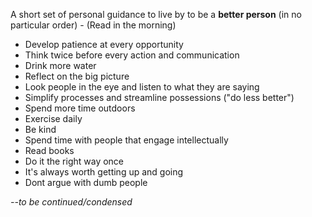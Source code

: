 A short set of personal guidance to live by to be a **better person** (in no particular order) -
(Read in the morning)

- Develop patience at every opportunity
- Think twice before every action and communication
- Drink more water
- Reflect on the big picture
- Look people in the eye and listen to what they are saying
- Simplify processes and streamline possessions ("do less better")
- Spend more time outdoors
- Exercise daily
- Be kind
- Spend time with people that engage intellectually
- Read books
- Do it the right way once
- It's always worth getting up and going
- Dont argue with dumb people

*--to be continued/condensed*
